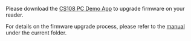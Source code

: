 Please download the [CS108 PC Demo App](https://github.com/cslrfid/CS108-Windows-CSharp-USB-Demo/tree/main/Executable) to upgrade firmware on your reader.

For details on the firmware upgrade process, please refer to the [manual](https://raw.githubusercontent.com/cslrfid/CS108-Product-Downloads/master/Firmware/Upgrade%20Tool/CS108-Upgrade-Manual.pdf) under the current folder.
